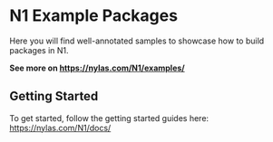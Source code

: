 # N1 Example Packages

Here you will find well-annotated samples to showcase how to build
packages in N1.

**See more on https://nylas.com/N1/examples/**

## Getting Started

To get started, follow the getting started guides here: https://nylas.com/N1/docs/
